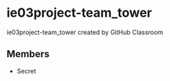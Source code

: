 # ie03project-team_tower
ie03project-team_tower created by GitHub Classroom  
  
## Members
* Secret  

